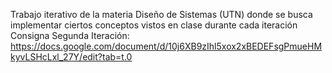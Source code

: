 Trabajo iterativo de la materia Diseño de Sistemas (UTN) donde se busca implementar ciertos conceptos vistos en clase durante cada iteración
Consigna Segunda Iteración: https://docs.google.com/document/d/10j6XB9zIhl5xox2xBEDEFsgPmueHMkyvLSHcLxl_27Y/edit?tab=t.0
